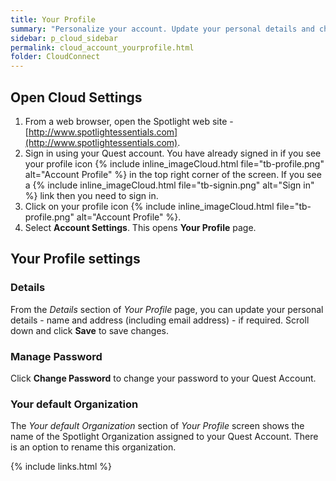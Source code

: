 ```yaml
---
title: Your Profile
summary: "Personalize your account. Update your personal details and change your password."
sidebar: p_cloud_sidebar
permalink: cloud_account_yourprofile.html
folder: CloudConnect
---
```



## Open Cloud Settings

1. From a web browser, open the Spotlight web site - [http://www.spotlightessentials.com](http://www.spotlightessentials.com).
2. Sign in using your Quest account. You have already signed in if you see your profile icon {% include inline_imageCloud.html file="tb-profile.png" alt="Account Profile" %} in the top right corner of the screen. If you see a {% include inline_imageCloud.html file="tb-signin.png" alt="Sign in" %} link then you need to sign in.
3. Click on your profile icon {% include inline_imageCloud.html file="tb-profile.png" alt="Account Profile" %}.
4. Select **Account Settings**. This opens **Your Profile** page.

## Your Profile settings

### Details
From the *Details* section of *Your Profile* page, you can update your personal details - name and address (including email address) - if required. Scroll down and click **Save** to save changes.

### ﻿Manage Password
Click **Change Password** to change your password to your Quest Account.

### Your default Organization
The *Your default Organization* section of *Your Profile* screen shows the name of the Spotlight Organization assigned to your Quest Account. There is an option to rename this organization.



{% include links.html %}
